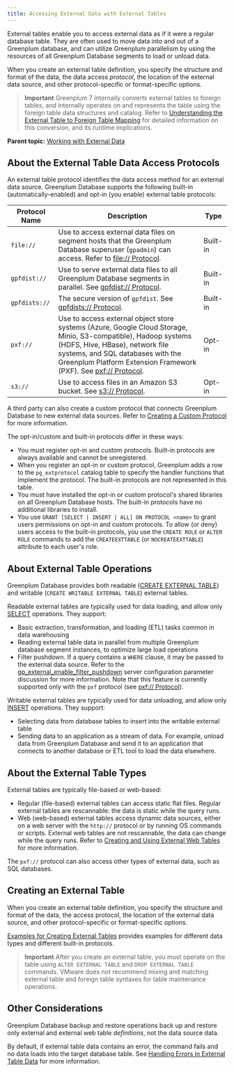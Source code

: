 ```yaml
---
title: Accessing External Data with External Tables
---
```


External tables enable you to access external data as if it were a regular database table. They are often used to move data into and out of a Greenplum database, and can utilize Greenplum parallelism by using the resources of all Greenplum Database segments to load or unload data.

When you create an external table definition, you specify the structure and format of the data, the data access *protocol*, the location of the external data source, and other protocol-specific or format-specific options.

> **Important** Greenplum 7 internally converts external tables to foreign tables, and internally operates on and represents the table using the foreign table data structures and catalog. Refer to [Understanding the External Table to Foreign Table Mapping](map_ext_to_foreign.html) for detailed information on this conversion, and its runtime implications.

**Parent topic:** [Working with External Data](../external/g-working-with-file-based-ext-tables.html)

## <a id="protocols"></a>About the External Table Data Access Protocols

An external table protocol identifies the data access method for an external data source. Greenplum Database supports the following built-in (automatically-enabled) and opt-in (you enable) external table protocols:

| Protocol Name | Description | Type |
|-------|-----------|------|
| `file://` | Use to access external data files on segment hosts that the Greenplum Database superuser \(`gpadmin`\) can access. Refer to [file:// Protocol](g-file-protocol.html). | Built-in |
| `gpfdist://` | Use to serve external data files to all Greenplum Database segments in parallel. See [gpfdist:// Protocol](g-gpfdist-protocol.html). | Built-in |
| `gpfdists://` | The secure version of `gpfdist`. See [gpfdists:// Protocol](g-gpfdists-protocol.html). | Built-in |
| `pxf://` | Use to access external object store systems \(Azure, Google Cloud Storage, Minio, S3-compatible\), Hadoop systems \(HDFS, Hive, HBase\), network file systems, and SQL databases with the Greenplum Platform Extension Framework \(PXF\). See [pxf:// Protocol](g-pxf-protocol.html). | Opt-in |
| `s3://` | Use to access files in an Amazon S3 bucket. See [s3:// Protocol](g-s3-protocol.html). | Opt-in |

A third party can also create a custom protocol that connects Greenplum Database to new external data sources. Refer to [Creating a Custom Protocol](../external/g-accessing-ext-files-custom-protocol.html) for more information.

The opt-in/custom and built-in protocols differ in these ways:

-   You must register opt-in and custom protocols. Built-in protocols are always available and cannot be unregistered.
-   When you register an opt-in or custom protocol, Greenplum adds a row to the `pg_extprotocol` catalog table to specify the handler functions that implement the protocol. The built-in protocols are not represented in this table.
-   You must have installed the opt-in or custom protocol's shared libraries on all Greenplum Database hosts. The built-in protocols have no additional libraries to install.
-   You use `GRANT [SELECT | INSERT | ALL] ON PROTOCOL <name>` to grant users permissions on opt-in and custom protocols. To allow \(or deny\) users access to the built-in protocols, you use the `CREATE ROLE` or `ALTER ROLE` commands to add the `CREATEEXTTABLE` \(or `NOCREATEEXTTABLE`\) attribute to each user's role.


## <a id="ops"></a>About External Table Operations

Greenplum Database provides both readable ([CREATE EXTERNAL TABLE](../../ref_guide/sql_commands/CREATE_EXTERNAL_TABLE.html)) and writable (`CREATE WRITABLE EXTERNAL TABLE`) external tables.

Readable external tables are typically used for data loading, and allow only [SELECT](../../ref_guide/sql_commands/SELECT.html) operations. They support:

-   Basic extraction, transformation, and loading \(ETL\) tasks common in data warehousing
-   Reading external table data in parallel from multiple Greenplum database segment instances, to optimize large load operations
-   Filter pushdown. If a query contains a `WHERE` clause, it may be passed to the external data source. Refer to the [gp\_external\_enable\_filter\_pushdown](../../ref_guide/config_params/guc-list.html) server configuration parameter discussion for more information. Note that this feature is currently supported only with the `pxf` protocol \(see [pxf:// Protocol](g-pxf-protocol.html)\).

Writable external tables are typically used for data unloading, and allow only [INSERT](../../ref_guide/sql_commands/INSERT.html) operations. They support:

-   Selecting data from database tables to insert into the writable external table
-   Sending data to an application as a stream of data. For example, unload data from Greenplum Database and send it to an application that connects to another database or ETL tool to load the data elsewhere.

## <a id="types"></a>About the External Table Types

External tables are typically file-based or web-based:

-   Regular \(file-based\) external tables can access static flat files. Regular external tables are rescannable: the data is static while the query runs.
-   Web \(web-based\) external tables access dynamic data sources, either on a web server with the `http://` protocol or by running OS commands or scripts. External web tables are not rescannable, the data can change while the query runs. Refer to [Creating and Using External Web Tables](../external/g-creating-and-using-web-external-tables.html) for more information.

The `pxf://` protocol can also access other types of external data, such as SQL databases.

## <a id="defining"></a>Creating an External Table

When you create an external table definition, you specify the structure and format of the data, the access protocol, the location of the external data source, and other protocol-specific or format-specific options.

[Examples for Creating External Tables](../external/g-creating-external-tables---examples.html) provides examples for different data types and different built-in protocols.

> **Important** After you create an external table, you must operate on the table using `ALTER EXTERNAL TABLE` and `DROP EXTERNAL TABLE` commands. VMware does not recommend mixing and matching external table and foreign table syntaxes for table maintenance operations.

## <a id="other"></a>Other Considerations

Greenplum Database backup and restore operations back up and restore only external and external web table *definitions*, not the data source data.

By default, if external table data contains an error, the command fails and no data loads into the target database table. See [Handling Errors in External Table Data](../external/g-handling-errors-ext-table-data.html) for more information.

